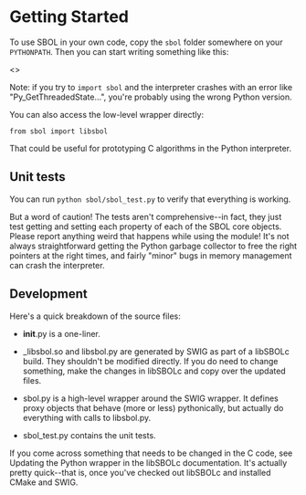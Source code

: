 Getting Started
===============

To use SBOL in your own code, copy the <code>sbol</code> folder
somewhere on your <code>PYTHONPATH</code>. Then you can start writing
something like this:

<<example code here>>

Note: if you try to <code>import sbol</code> and the interpreter crashes
with an error like "Py_GetThreadedState...", you're probably using the 
wrong Python version.

You can also access the low-level wrapper directly:

    from sbol import libsbol

That could be useful for prototyping C algorithms in the Python interpreter.

Unit tests
----------

You can run <code>python sbol/sbol_test.py</code>
to verify that everything is working.

But a word of caution! The tests aren't comprehensive--in fact,
they just test getting and setting each property of each of the SBOL
core objects. Please report anything weird that happens while using the module!
It's not always straightforward getting the Python garbage collector to
free the right pointers at the right times, and fairly "minor" bugs
in memory management can crash the interpreter.

Development
-----------

Here's a quick breakdown of the source files:

* __init__.py is a one-liner.

* _libsbol.so and libsbol.py are generated by SWIG as part of a libSBOLc build.
  They shouldn't be modified directly. If you do need to change something,
  make the changes in libSBOLc and copy over the updated files.

* sbol.py is a high-level wrapper around the SWIG wrapper. It defines proxy
  objects that behave (more or less) pythonically, but actually do everything
  with calls to libsbol.py.

* sbol_test.py contains the unit tests.

If you come across something that needs to be changed in the C code,
see Updating the Python wrapper in the libSBOLc documentation.
It's actually pretty quick--that is, once you've checked out libSBOLc 
and installed CMake and SWIG.
